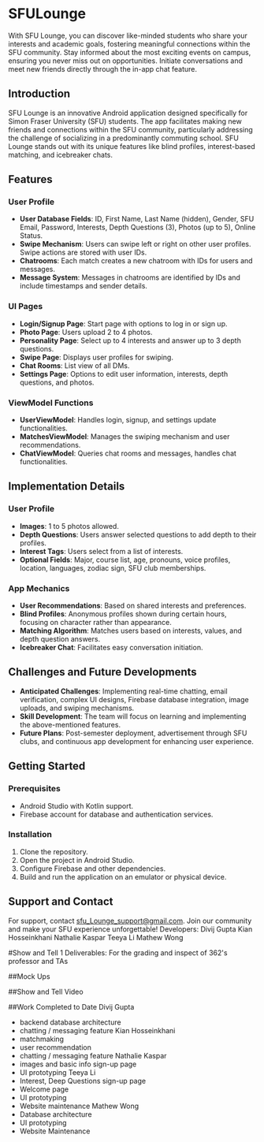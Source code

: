 # SFULounge
With SFU Lounge, you can discover like-minded students who share your interests and academic goals, fostering meaningful connections within the SFU community. Stay informed about the most exciting events on campus, ensuring you never miss out on opportunities. Initiate conversations and meet new friends directly through the in-app chat feature.   

## Introduction
SFU Lounge is an innovative Android application designed specifically for Simon Fraser University (SFU) students. The app facilitates making new friends and connections within the SFU community, particularly addressing the challenge of socializing in a predominantly commuting school. SFU Lounge stands out with its unique features like blind profiles, interest-based matching, and icebreaker chats.

## Features

### User Profile
- **User Database Fields**: ID, First Name, Last Name (hidden), Gender, SFU Email, Password, Interests, Depth Questions (3), Photos (up to 5), Online Status.
- **Swipe Mechanism**: Users can swipe left or right on other user profiles. Swipe actions are stored with user IDs.
- **Chatrooms**: Each match creates a new chatroom with IDs for users and messages.
- **Message System**: Messages in chatrooms are identified by IDs and include timestamps and sender details.

### UI Pages
- **Login/Signup Page**: Start page with options to log in or sign up.
- **Photo Page**: Users upload 2 to 4 photos.
- **Personality Page**: Select up to 4 interests and answer up to 3 depth questions.
- **Swipe Page**: Displays user profiles for swiping.
- **Chat Rooms**: List view of all DMs.
- **Settings Page**: Options to edit user information, interests, depth questions, and photos.

### ViewModel Functions
- **UserViewModel**: Handles login, signup, and settings update functionalities.
- **MatchesViewModel**: Manages the swiping mechanism and user recommendations.
- **ChatViewModel**: Queries chat rooms and messages, handles chat functionalities.

## Implementation Details

### User Profile
- **Images**: 1 to 5 photos allowed.
- **Depth Questions**: Users answer selected questions to add depth to their profiles.
- **Interest Tags**: Users select from a list of interests.
- **Optional Fields**: Major, course list, age, pronouns, voice profiles, location, languages, zodiac sign, SFU club memberships.

### App Mechanics
- **User Recommendations**: Based on shared interests and preferences.
- **Blind Profiles**: Anonymous profiles shown during certain hours, focusing on character rather than appearance.
- **Matching Algorithm**: Matches users based on interests, values, and depth question answers.
- **Icebreaker Chat**: Facilitates easy conversation initiation.

## Challenges and Future Developments
- **Anticipated Challenges**: Implementing real-time chatting, email verification, complex UI designs, Firebase database integration, image uploads, and swiping mechanisms.
- **Skill Development**: The team will focus on learning and implementing the above-mentioned features.
- **Future Plans**: Post-semester deployment, advertisement through SFU clubs, and continuous app development for enhancing user experience.

## Getting Started

### Prerequisites
- Android Studio with Kotlin support.
- Firebase account for database and authentication services.

### Installation
1. Clone the repository.
2. Open the project in Android Studio.
3. Configure Firebase and other dependencies.
4. Build and run the application on an emulator or physical device.

## Support and Contact
For support, contact sfu_Lounge_support@gmail.com. Join our community and make your SFU experience unforgettable!
Developers: 
Divij Gupta
Kian Hosseinkhani
Nathalie Kaspar
Teeya Li
Mathew Wong

#Show and Tell 1 Deliverables:
For the grading and inspect of 362's professor and TAs

##Mock Ups


##Show and Tell Video

##Work Completed to Date
Divij Gupta
- backend database architecture
- chatting / messaging feature
Kian Hosseinkhani
- matchmaking
- user recommendation
- chatting / messaging feature
Nathalie Kaspar
- images and basic info sign-up page
- UI prototyping
Teeya Li
- Interest, Deep Questions sign-up page
- Welcome page
- UI prototyping
- Website maintenance
Mathew Wong
- Database architecture
- UI prototyping
- Website Maintenance
